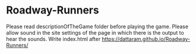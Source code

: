 # Roadway-Runners
Please read descriptionOfTheGame folder before playing the game.
Please allow sound in the site settings of the page in which there is the output to hear the sounds.
Write index.html after https://dattaram.github.io/Roadway-Runners/
